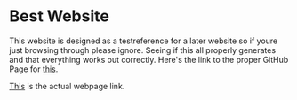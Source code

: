 # Best Website
  This website is designed as a testreference for a later website so if youre
just browsing through please ignore. Seeing if this all properly generates and that everything works
out correctly. Here's the link to the proper GitHub Page for [this](https://github.com/Windog224/test_rep1owb).

[This](https://windog224.github.io/test_rep1owb/) is the actual webpage link.
  
